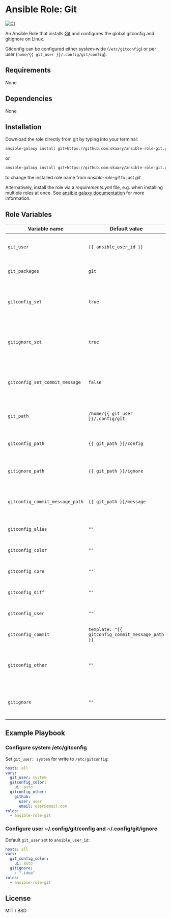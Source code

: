 # Ansible Role: Git
[![CI](https://github.com/skaary/ansible-role-git/actions/workflows/ci.yml/badge.svg?branch=main&event=push)](https://github.com/skaary/ansible-role-git/actions?query=workflow%3Ci)

An Ansible Role that installs [Git](https://git-scm.com/) and configures the global gitconfig and gitignore on Linux.

Gitconfig can be configured either system-wide (`/etc/gitconfig`) or per user (`home/{{ git_user }}/.config/git/config`).

## Requirements

None

## Dependencies

None

## Installation

Download the role directly from git by typing into your terminal:

```bash
ansible-galaxy install git+https://github.com:skaary/ansible-role-git.git
```

or

```bash
ansible-galaxy install git+https://github.com:skaary/ansible-role-git.git,,git
```

to change the installed role name from _ansible-role-git_ to just _git_.

Alternatively, install the role via a _requirements.yml_ file, e.g. when installing multiple roles at once. See [ansible galaxy documentation](https://galaxy.ansible.com/docs/using/installing.html#installing-multiple-roles-from-a-file) for more information.

## Role Variables

| Variable name                 | Default value | Description |
|-------------------------------|---------------|-------------|
| `git_user`                     | `{{ ansible_user_id }}`            | The name of the user to install the git role for. Required. |
| `git_packages`                     | `git`            | The git packages to be installed. Required. |
| `gitconfig_set`          | `true` | Conditional for using/not using (`true`/`false`) git configuration settings/template. Required. |
| `gitignore_set`          | `true` | Conditional for using/not using (`true`/`false`) git ignore settings/template. Required. |
| `gitconfig_set_commit_message`          | `false` | Conditional for using/not using (`true`/`false`) a custom commit message/template. Required. |
| `git_path`          | `/home/{{ git_user }}/.config/git` | The default location for git configuration files. Required.|
| `gitconfig_path`          | `{{ git_path }}/config` | The default location for gitconfig file. Required |
| `gitignore_path`          | `{{ git_path }}/ignore` | The default location for gitignore file. Required |
| `gitconfig_commit_message_path`          | `{{ git_path }}/message` | The default location for a custom git ignore message. Required. |
| `gitconfig_alias`          | `""` | Variable for `[alias]` section in gitconfig. |
| `gitconfig_color`          | `""` | Variable for `[color]` section in gitconfig. |
| `gitconfig_core`          | `""` | Variable for `[core]` section in gitconfig. |
| `gitconfig_diff`          | `""` | Variable for `[diff]` section in gitconfig. |
| `gitconfig_user`          | `""` | Variable for `[user]` section in gitconfig. |
| `gitconfig_commit`          | `template: "{{ gitconfig_commit_message_path }}` | Variable for `[commit]` section in gitconfig. |
| `gitconfig_other`          | `""` | Variable for undefined sections in the gitconfig template. See Example Playbook. |
| `gitignore`          | `""` | Variable for adding intentionally untracked files that Git should ignore to gitignore. |

## Example Playbook

### Configure system /etc/gitconfig

Set `git_user: system` for write to `/etc/gitconfig`:

```yaml
hosts: all
vars:
  git_user: system
  gitconfig_color:
    ui: auto
  gitconfig_other:
    github:
      user: user
      email: user@email.com
roles:
  - ansible-role-git
```

### Configure user ~/.config/git/config and ~/.config/git/ignore

Default `git_user` set to `ansible_user_id`:

```yaml
hosts: all
vars:
  git_config_color:
    ui: auto
  gitignore:
    - ".idea"
roles:
  - ansible-role-git
```

## License

MIT / BSD
